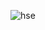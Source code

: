 ![hse](https://github.com/Kamuthuj/House-regression-model/assets/121629618/519ecd92-6112-4d2a-b7f1-3fa68cac7dd1)
